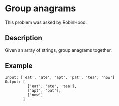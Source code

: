 # Group anagrams

This problem was asked by RobinHood.

## Description

Given an array of strings, group anagrams together.

## Example

```
Input: ['eat', 'ate', 'apt', 'pat', 'tea', 'now']
Output: [
          ['eat', 'ate', 'tea'],
          ['apt', 'pat'],
          ['now']
        ]
```
